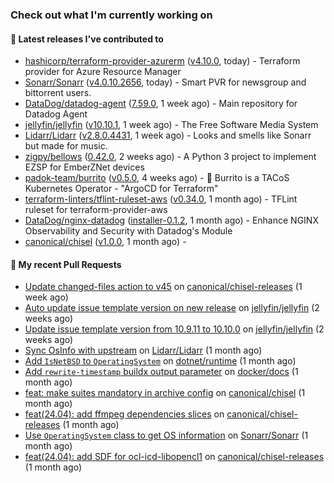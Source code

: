 ### Check out what I'm currently working on

#### 🔭 Latest releases I've contributed to

- [hashicorp/terraform-provider-azurerm](https://github.com/hashicorp/terraform-provider-azurerm) ([v4.10.0](https://github.com/hashicorp/terraform-provider-azurerm/releases/tag/v4.10.0), today) - Terraform provider for Azure Resource Manager
- [Sonarr/Sonarr](https://github.com/Sonarr/Sonarr) ([v4.0.10.2656](https://github.com/Sonarr/Sonarr/releases/tag/v4.0.10.2656), today) - Smart PVR for newsgroup and bittorrent users.
- [DataDog/datadog-agent](https://github.com/DataDog/datadog-agent) ([7.59.0](https://github.com/DataDog/datadog-agent/releases/tag/7.59.0), 1 week ago) - Main repository for Datadog Agent
- [jellyfin/jellyfin](https://github.com/jellyfin/jellyfin) ([v10.10.1](https://github.com/jellyfin/jellyfin/releases/tag/v10.10.1), 1 week ago) - The Free Software Media System
- [Lidarr/Lidarr](https://github.com/Lidarr/Lidarr) ([v2.8.0.4431](https://github.com/Lidarr/Lidarr/releases/tag/v2.8.0.4431), 1 week ago) - Looks and smells like Sonarr but made for music.
- [zigpy/bellows](https://github.com/zigpy/bellows) ([0.42.0](https://github.com/zigpy/bellows/releases/tag/0.42.0), 2 weeks ago) - A Python 3 project to implement EZSP for EmberZNet devices
- [padok-team/burrito](https://github.com/padok-team/burrito) ([v0.5.0](https://github.com/padok-team/burrito/releases/tag/v0.5.0), 4 weeks ago) - 🌯 Burrito is a TACoS Kubernetes Operator - &#34;ArgoCD for Terraform&#34;
- [terraform-linters/tflint-ruleset-aws](https://github.com/terraform-linters/tflint-ruleset-aws) ([v0.34.0](https://github.com/terraform-linters/tflint-ruleset-aws/releases/tag/v0.34.0), 1 month ago) - TFLint ruleset for terraform-provider-aws
- [DataDog/nginx-datadog](https://github.com/DataDog/nginx-datadog) ([installer-0.1.2](https://github.com/DataDog/nginx-datadog/releases/tag/installer-0.1.2), 1 month ago) - Enhance NGINX Observability and Security with Datadog&#39;s Module
- [canonical/chisel](https://github.com/canonical/chisel) ([v1.0.0](https://github.com/canonical/chisel/releases/tag/v1.0.0), 1 month ago) - 

#### 🔨 My recent Pull Requests

- [Update changed-files action to v45](https://github.com/canonical/chisel-releases/pull/383) on [canonical/chisel-releases](https://github.com/canonical/chisel-releases) (1 week ago)
- [Auto update issue template version on new release](https://github.com/jellyfin/jellyfin/pull/12893) on [jellyfin/jellyfin](https://github.com/jellyfin/jellyfin) (2 weeks ago)
- [Update issue template version from 10.9.11 to 10.10.0](https://github.com/jellyfin/jellyfin/pull/12882) on [jellyfin/jellyfin](https://github.com/jellyfin/jellyfin) (2 weeks ago)
- [Sync OsInfo with upstream](https://github.com/Lidarr/Lidarr/pull/5163) on [Lidarr/Lidarr](https://github.com/Lidarr/Lidarr) (1 month ago)
- [Add `IsNetBSD` to `OperatingSystem`](https://github.com/dotnet/runtime/pull/108630) on [dotnet/runtime](https://github.com/dotnet/runtime) (1 month ago)
- [Add `rewrite-timestamp` buildx output parameter](https://github.com/docker/docs/pull/21055) on [docker/docs](https://github.com/docker/docs) (1 month ago)
- [feat: make suites mandatory in archive config](https://github.com/canonical/chisel/pull/161) on [canonical/chisel](https://github.com/canonical/chisel) (1 month ago)
- [feat(24.04): add ffmpeg dependencies slices](https://github.com/canonical/chisel-releases/pull/359) on [canonical/chisel-releases](https://github.com/canonical/chisel-releases) (1 month ago)
- [Use `OperatingSystem` class to get OS information](https://github.com/Sonarr/Sonarr/pull/7249) on [Sonarr/Sonarr](https://github.com/Sonarr/Sonarr) (1 month ago)
- [feat(24.04): add SDF for ocl-icd-libopencl1](https://github.com/canonical/chisel-releases/pull/353) on [canonical/chisel-releases](https://github.com/canonical/chisel-releases) (1 month ago)
